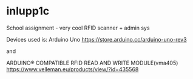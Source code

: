 # inlupp1c
School assignment - very cool RFID scanner + admin sys


Devices used is:
Arduino Uno
https://store.arduino.cc/arduino-uno-rev3

and

ARDUINO® COMPATIBLE RFID READ AND WRITE MODULE(vma405)
https://www.velleman.eu/products/view/?id=435568
